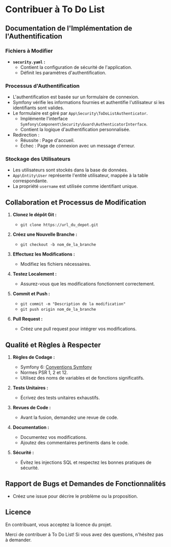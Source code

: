 # Contribuer à To Do List

## Documentation de l'Implémentation de l'Authentification

### Fichiers à Modifier

- **`security.yaml` :**
  - Contient la configuration de sécurité de l'application.
  - Définit les paramètres d'authentification.

### Processus d'Authentification

- L'authentification est basée sur un formulaire de connexion.
- Symfony vérifie les informations fournies et authentifie l'utilisateur si les identifiants sont valides.
- Le formulaire est géré par `App\Security\ToDoListAuthenticator`.
  - Implémente l'interface `Symfony\Component\Security\Guard\AuthenticatorInterface`.
  - Contient la logique d'authentification personnalisée.
- Redirection :
  - Réussite : Page d'accueil.
  - Échec : Page de connexion avec un message d'erreur.

### Stockage des Utilisateurs

- Les utilisateurs sont stockés dans la base de données.
- `App\Entity\User` représente l'entité utilisateur, mappée à la table correspondante.
- La propriété `username` est utilisée comme identifiant unique.

## Collaboration et Processus de Modification

1. **Clonez le dépôt Git :**
   - `git clone https://url_du_depot.git`

2. **Créez une Nouvelle Branche :**
   - `git checkout -b nom_de_la_branche`

3. **Effectuez les Modifications :**
   - Modifiez les fichiers nécessaires.

4. **Testez Localement :**
   - Assurez-vous que les modifications fonctionnent correctement.

5. **Commit et Push :**
   - `git commit -m "Description de la modification"`
   - `git push origin nom_de_la_branche`

6. **Pull Request :**
   - Créez une pull request pour intégrer vos modifications.

## Qualité et Règles à Respecter

1. **Règles de Codage :**
   - Symfony 6: [Conventions Symfony](https://symfony.com/doc/current/contributing/code/standards.html)
   - Normes PSR 1, 2 et 12.
   - Utilisez des noms de variables et de fonctions significatifs.

2. **Tests Unitaires :**
   - Écrivez des tests unitaires exhaustifs.

3. **Revues de Code :**
   - Avant la fusion, demandez une revue de code.

4. **Documentation :**
   - Documentez vos modifications.
   - Ajoutez des commentaires pertinents dans le code.

5. **Sécurité :**
   - Évitez les injections SQL et respectez les bonnes pratiques de sécurité.

## Rapport de Bugs et Demandes de Fonctionnalités

- Créez une issue pour décrire le problème ou la proposition.

## Licence

En contribuant, vous acceptez la licence du projet.

Merci de contribuer à To Do List! Si vous avez des questions, n'hésitez pas à demander.
